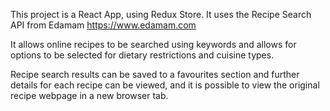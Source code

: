 This project is a React App, using Redux Store.
It uses the Recipe Search API from Edamam https://www.edamam.com

It allows online recipes to be searched using keywords and allows for options to be selected for dietary restrictions and cuisine types. 

Recipe search results can be saved to a favourites section and further details for each recipe can be viewed, and it is possible to view the original recipe webpage in a new browser tab.